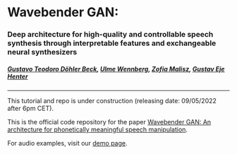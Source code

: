 # Wavebender GAN:
### Deep architecture for high-quality and controllable speech synthesis through interpretable features and exchangeable neural synthesizers
##### [Gustavo Teodoro Döhler Beck][gustavo_profile], [Ulme Wennberg][ulme_profile], [Zofia Malisz][zofia_profile], [Gustav Eje Henter][gustav_profile]
---

[paper_link]: https://arxiv.org/abs/2202.10973
[gustav_profile]: https://people.kth.se/~ghe/
[gustavo_profile]: https://www.linkedin.com/in/gustavotbeck/
[ulme_profile]: https://www.kth.se/profile/ulme
[zofia_profile]: https://www.kth.se/profile/malisz
[demo_page]: https://gustavo-beck.github.io/wavebender-gan/
[ljspeech_link]: https://keithito.com/LJ-Speech-Dataset/
[github_link]: https://github.com/gustavo-beck/wavebender-gan
[github_new_issue_link]: https://github.com/gustavo-beck/wavebender-gan/issues/new
[tacotron2_link]: https://github.com/NVIDIA/tacotron2
[nvidia_waveglow_link]: https://drive.google.com/file/d/1rpK8CzAAirq9sWZhe9nlfvxMF1dRgFbF/view
[hifi_link]: https://github.com/jik876/hifi-gan


This tutorial and repo is under construction (releasing date: 09/05/2022 after 6pm CET).

This is the official code repository for the paper [Wavebender GAN: An architecture for phonetically meaningful speech manipulation][paper_link].

For audio examples, visit our [demo page][demo_page].
